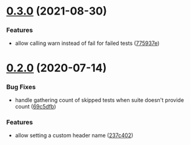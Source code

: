 # [0.3.0](https://github.com/sgtcoolguy/danger-plugin-junit/compare/v0.2.0...v0.3.0) (2021-08-30)


### Features

* allow calling warn instead of fail for failed tests ([775937e](https://github.com/sgtcoolguy/danger-plugin-junit/commit/775937e9bdcbd5f4bfee79e245f1937a0899a891))

# [0.2.0](https://github.com/sgtcoolguy/danger-plugin-junit/compare/v0.1.1...v0.2.0) (2020-07-14)


### Bug Fixes

* handle gathering count of skipped tests when suite doesn't provide count ([69c5dfb](https://github.com/sgtcoolguy/danger-plugin-junit/commit/69c5dfbbbaf506809624533dee379fee75a6bb0d))


### Features

* allow setting a custom header name ([237c402](https://github.com/sgtcoolguy/danger-plugin-junit/commit/237c402ff292de95520be89b4183755c9b759bbf))
